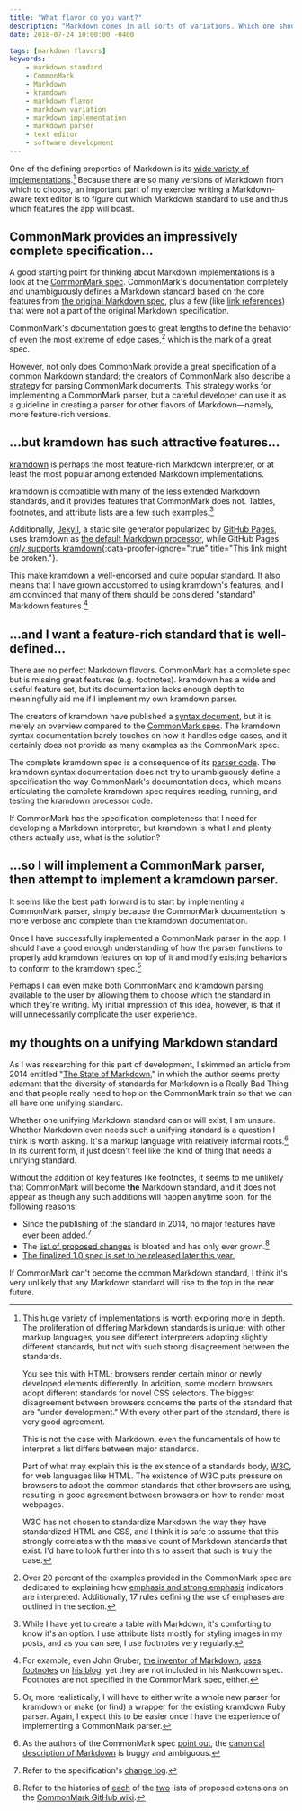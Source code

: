 ```yaml
---
title: "What flavor do you want?"
description: "Markdown comes in all sorts of variations. Which one should I use in my app?"
date: 2018-07-24 10:00:00 -0400

tags: [markdown flavors]
keywords:
    - markdown standard
    - CommonMark
    - Markdown
    - kramdown
    - markdown flavor
    - markdown variation
    - markdown implementation
    - markdown parser
    - text editor
    - software development
---
```


One of the defining properties of Markdown is its [wide variety of implementations][markdown implementation list].[^so-many-Markdown] Because there are so many versions of Markdown from which to choose, an important part of my exercise writing a Markdown-aware text editor is to figure out which Markdown standard to use and thus which features the app will boast.

## CommonMark provides an impressively complete specification…

A good starting point for thinking about Markdown implementations is a look at the [CommonMark spec]. CommonMark's documentation completely and unambiguously defines a Markdown standard based on the core features from [the original Markdown spec][Gruber's Markdown spec], plus a few (like [link references][CommonMark spec: link references]) that were not a part of the original Markdown specification.

CommonMark's documentation goes to great lengths to define the behavior of even the most extreme of edge cases,[^CommonMark-on-emphasis] which is the mark of a great spec.

However, not only does CommonMark provide a great specification of a common Markdown standard; the creators of CommonMark also describe [a strategy][CommonMark appendix] for parsing CommonMark documents. This strategy works for implementing a CommonMark parser, but a careful developer can use it as a guideline in creating a parser for other flavors of Markdown—namely, more feature-rich versions.

## …but kramdown has such attractive features…

[kramdown] is perhaps the most feature-rich Markdown interpreter, or at least the most popular among extended Markdown implementations.

kramdown is compatible with many of the less extended Markdown standards, and it provides features that CommonMark does not. Tables, footnotes, and attribute lists are a few such examples.[^features-I-use]

Additionally, [Jekyll], a static site generator popularized by [GitHub Pages], uses kramdown as [the default Markdown processor][Jekyll uses kramdown], while GitHub Pages [*only* supports kramdown][GitHub uses kramdown]{:data-proofer-ignore="true" title="This link might be broken."}.

This make kramdown a well-endorsed and quite popular standard. It also means that I have grown accustomed to using kramdown's features, and I am convinced that many of them should be considered "standard" Markdown features.[^standard-markdown-features]

## …and I want a feature-rich standard that is well-defined…

There are no perfect Markdown flavors. CommonMark has a complete spec but is missing great features (e.g. footnotes). kramdown has a wide and useful feature set, but its documentation lacks enough depth to meaningfully aid me if I implement my own kramdown parser.

The creators of kramdown have published a [syntax document][kramdown syntax document], but it is merely an overview compared to the [CommonMark spec]. The kramdown syntax documentation barely touches on how it handles edge cases, and it certainly does not provide as many examples as the CommonMark spec.

The complete kramdown spec is a consequence of its [parser code][kramdown on GitHub]. The kramdown syntax documentation does not try to unambiguously define a specification the way CommonMark's documentation does, which means articulating the complete kramdown spec requires reading, running, and testing the kramdown processor code.

If CommonMark has the specification completeness that I need for developing a Markdown interpreter, but kramdown is what I and plenty others actually use, what is the solution?

## …so I will implement a CommonMark parser, then attempt to implement a kramdown parser.

It seems like the best path forward is to start by implementing a CommonMark parser, simply because the CommonMark documentation is more verbose and complete than the kramdown documentation.

Once I have successfully implemented a CommonMark parser in the app, I should have a good enough understanding of how the parser functions to properly add kramdown features on top of it and modify existing behaviors to conform to the kramdown spec.[^or-reinvent-the-wheel]

Perhaps I can even make both CommonMark and kramdown parsing available to the user by allowing them to choose which the standard in which they're writing. My initial impression of this idea, however, is that it will unnecessarily complicate the user experience.

## my thoughts on a unifying Markdown standard

As I was researching for this part of development, I skimmed an article from 2014 entitled "[The State of Markdown]," in which the author seems pretty adamant that the diversity of standards for Markdown is a Really Bad Thing and that people really need to hop on the CommonMark train so that we can all have one unifying standard.

Whether one unifying Markdown standard can or will exist, I am unsure. Whether Markdown even needs such a unifying standard is a question I think is worth asking. It's a markup language with relatively informal roots.[^Markdown-started-poorly] In its current form, it just doesn't feel like the kind of thing that needs a unifying standard.

Without the addition of key features like footnotes, it seems to me unlikely that CommonMark will become **the** Markdown standard, and it does not appear as though any such additions will happen anytime soon, for the following reasons:

- Since the publishing of the standard in 2014, no major features have ever been added.[^citation-CommonMark-change-log]
- The [list of proposed changes][proposed CommonMark feature list] is bloated and has only ever grown.[^citation-feature-list-history]
- [The finalized 1.0 spec is set to be released later this year.][CommonMark 1.0]

If CommonMark can't become the common Markdown standard, I think it's very unlikely that any Markdown standard will rise to the top in the near future.




[^citation-CommonMark-change-log]: Refer to the specification's [change log][CommonMark change log].

[^citation-feature-list-history]: Refer to the histories of [each](https://github.com/commonmark/CommonMark/wiki/Proposed-Extensions/_history) of the [two](https://github.com/commonmark/CommonMark/wiki/Proposed-Extensions-to-CommonMark/_history) lists of proposed extensions on the [CommonMark GitHub wiki].

[^CommonMark-on-emphasis]: Over 20 percent of the examples provided in the CommonMark spec are dedicated to explaining how [emphasis and strong emphasis][CommonMark spec: emphasis] indicators are interpreted. Additionally, 17 rules defining the use of emphases are outlined in the section.

[^features-I-use]: While I have yet to create a table with Markdown, it's comforting to know it's an option. I use attribute lists mostly for styling images in my posts, and as you can see, I use footnotes very regularly.

[^Markdown-started-poorly]: As the authors of the CommonMark spec [point out][CommonMark spec: why a spec is needed], the [canonical description of Markdown][Gruber's Markdown spec] is buggy and ambiguous.

[^or-reinvent-the-wheel]: Or, more realistically, I will have to either write a whole new parser for kramdown or make (or find) a wrapper for the existing kramdown Ruby parser. Again, I expect this to be easier once I have the experience of implementing a CommonMark parser.

[^so-many-Markdown]:
    This huge variety of implementations is worth exploring more in depth. The proliferation of differing Markdown standards is unique; with other markup languages, you see different interpreters adopting slightly different standards, but not with such strong disagreement between the standards.
    
    You see this with HTML; browsers render certain minor or newly developed elements differently. In addition, some modern browsers adopt different standards for novel CSS selectors. The biggest disagreement between browsers concerns the parts of the standard that are "under development." With every other part of the standard, there is very good agreement.
    
    This is not the case with Markdown, even the fundamentals of how to interpret a list differs between major standards.
    
    Part of what may explain this is the existence of a standards body, [W3C], for web languages like HTML. The existence of W3C puts pressure on browsers to adopt the common standards that other browsers are using, resulting in good agreement between browsers on how to render most webpages.
    
    W3C has not chosen to standardize Markdown the way they have standardized HTML and CSS, and I think it is safe to assume that this strongly correlates with the massive count of Markdown standards that exist. I'd have to look further into this to assert that such is truly the case.

[^standard-markdown-features]: For example, even John Gruber, [the inventor of Markdown][Gruber's Markdown spec], [uses footnotes][Gruber using footnotes] on [his blog][Daring Fireball], yet they are not included in his Markdown spec. Footnotes are not specified in the CommonMark spec, either.


[CommonMark 1.0]: https://commonmark.org/#when
[CommonMark appendix]: https://spec.commonmark.org/0.28/#appendix-a-parsing-strategy
[CommonMark change log]: https://spec.commonmark.org/changelog.txt
[CommonMark GitHub wiki]: https://github.com/CommonMark/CommonMark/wiki
[CommonMark spec]: https://spec.commonmark.org/0.28/
[CommonMark spec: emphasis]: https://spec.commonmark.org/0.28/#emphasis-and-strong-emphasis
[CommonMark spec: link references]: https://spec.commonmark.org/0.28/#link-reference-definitions
[CommonMark spec: why a spec is needed]: https://spec.commonmark.org/0.28/#why-is-a-spec-needed-
[Daring Fireball]: https://daringfireball.net
[GitHub Pages]: https://pages.github.com
[GitHub uses kramdown]: https://help.github.com/articles/updating-your-markdown-processor-to-kramdown/
[Gruber's Markdown spec]: https://daringfireball.net/projects/markdown/
[Gruber using footnotes]: https://daringfireball.net/2005/07/footnotes
[Jekyll]: https://jekyllrb.com
[Jekyll uses kramdown]: https://github.com/jekyll/jekyll/pull/1988
[kramdown]: https://kramdown.gettalong.org/
[kramdown on GitHub]: https://github.com/gettalong/kramdown
[kramdown syntax document]: https://kramdown.gettalong.org/syntax.html
[markdown implementation list]: https://github.com/markdown/markdown.github.com/wiki/Implementations
[proposed CommonMark feature list]: https://github.com/commonmark/CommonMark/wiki/Proposed-Extensions
[The State of Markdown]: https://philsturgeon.uk/markdown/2014/11/30/state-of-markdown/
[W3C]: https://www.w3.org
